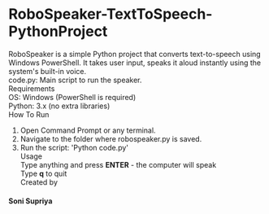 # RoboSpeaker-TextToSpeech-PythonProject
RoboSpeaker is a simple Python project that converts text-to-speech using Windows PowerShell. It takes user input, speaks it aloud instantly using the system's built-in voice.<br>
code.py: Main script to run the speaker.<br>
Requirements<br>
OS: Windows (PowerShell is required)<br>
Python: 3.x (no extra libraries)<br>
How To Run<br>
1. Open Command Prompt or any terminal.<br>
2. Navigate to the folder where robospeaker.py is saved.<br>
3. Run the script: 'Python code.py'<br>
Usage<br>
Type anything and press <b>ENTER</b> - the computer will speak<br>
Type <b>q</b> to quit<br>
Created by<br>
<h4>Soni Supriya</h4>